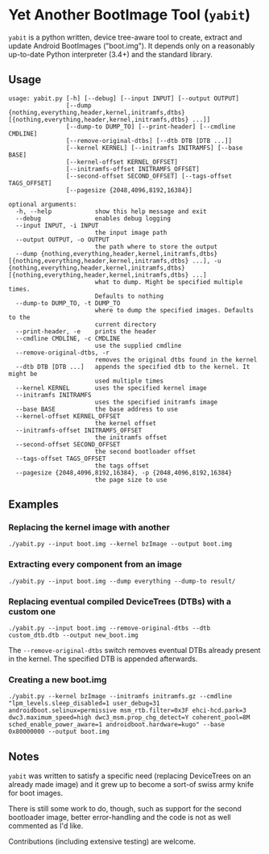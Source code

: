 Yet Another BootImage Tool (`yabit`)
====================================

`yabit` is a python written, device tree-aware tool to create, extract
and update Android BootImages ("boot.img").
It depends only on a reasonably up-to-date Python interpreter (3.4+) and
the standard library.

Usage
-----

	usage: yabit.py [-h] [--debug] [--input INPUT] [--output OUTPUT]
					[--dump {nothing,everything,header,kernel,initramfs,dtbs} [{nothing,everything,header,kernel,initramfs,dtbs} ...]]
					[--dump-to DUMP_TO] [--print-header] [--cmdline CMDLINE]
					[--remove-original-dtbs] [--dtb DTB [DTB ...]]
					[--kernel KERNEL] [--initramfs INITRAMFS] [--base BASE]
					[--kernel-offset KERNEL_OFFSET]
					[--initramfs-offset INITRAMFS_OFFSET]
					[--second-offset SECOND_OFFSET] [--tags-offset TAGS_OFFSET]
					[--pagesize {2048,4096,8192,16384}]

	optional arguments:
	  -h, --help            show this help message and exit
	  --debug               enables debug logging
	  --input INPUT, -i INPUT
							the input image path
	  --output OUTPUT, -o OUTPUT
							the path where to store the output
	  --dump {nothing,everything,header,kernel,initramfs,dtbs} [{nothing,everything,header,kernel,initramfs,dtbs} ...], -u {nothing,everything,header,kernel,initramfs,dtbs} [{nothing,everything,header,kernel,initramfs,dtbs} ...]
							what to dump. Might be specified multiple times.
							Defaults to nothing
	  --dump-to DUMP_TO, -t DUMP_TO
							where to dump the specified images. Defaults to the
							current directory
	  --print-header, -e    prints the header
	  --cmdline CMDLINE, -c CMDLINE
							use the supplied cmdline
	  --remove-original-dtbs, -r
							removes the original dtbs found in the kernel
	  --dtb DTB [DTB ...]   appends the specified dtb to the kernel. It might be
							used multiple times
	  --kernel KERNEL       uses the specified kernel image
	  --initramfs INITRAMFS
							uses the specified initramfs image
	  --base BASE           the base address to use
	  --kernel-offset KERNEL_OFFSET
							the kernel offset
	  --initramfs-offset INITRAMFS_OFFSET
							the initramfs offset
	  --second-offset SECOND_OFFSET
							the second bootloader offset
	  --tags-offset TAGS_OFFSET
							the tags offset
	  --pagesize {2048,4096,8192,16384}, -p {2048,4096,8192,16384}
							the page size to use

Examples
--------

### Replacing the kernel image with another

	./yabit.py --input boot.img --kernel bzImage --output boot.img

### Extracting every component from an image

	./yabit.py --input boot.img --dump everything --dump-to result/

### Replacing eventual compiled DeviceTrees (DTBs) with a custom one

	./yabit.py --input boot.img --remove-original-dtbs --dtb custom_dtb.dtb --output new_boot.img

The `--remove-original-dtbs` switch removes eventual DTBs already present
in the kernel. The specified DTB is appended afterwards.

### Creating a new boot.img

	./yabit.py --kernel bzImage --initramfs initramfs.gz --cmdline "lpm_levels.sleep_disabled=1 user_debug=31 androidboot.selinux=permissive msm_rtb.filter=0x3F ehci-hcd.park=3 dwc3.maximum_speed=high dwc3_msm.prop_chg_detect=Y coherent_pool=8M sched_enable_power_aware=1 androidboot.hardware=kugo" --base 0x80000000 --output boot.img

Notes
-----

`yabit` was written to satisfy a specific need (replacing DeviceTrees on an already
made image) and it grew up to become a sort-of swiss army knife for boot images.

There is still some work to do, though, such as support for the second bootloader
image, better error-handling and the code is not as well commented as I'd like.

Contributions (including extensive testing) are welcome.
